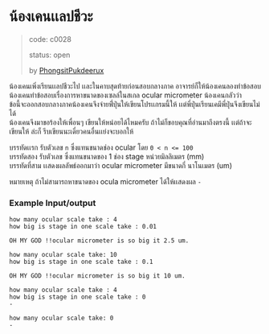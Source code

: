 # น้องเคนเเลปชีวะ #
> code: c0028
>
> status: open
>
> by [PhongsitPukdeerux](https://github.com/PhongsitPukdeerux)

น้องเคนเพิ่งเรียนเเลปชีวะไป เเละในคาบสุดท้ายก่อนสอบกลางภาค อาจารย์ก็ให้น้องเคนลองทำข้อสอบ<br>
น้องเคนทำข้อสอบเรื่องการหาขนาดของเซลล์ในสเกล ocular micrometer น้องเคนกลัวว่า<br>
ข้อนี้จะออกสอบกลางภาคน้องเคนจึงจ่ายพี่่ปุ่นให้เขียนโปรเเกรมนี้ให้ เเต่พี่ปุ่นเรียนเคมีพี่ปุ่นจึงเขียนไม่ได้<br>
น้องเคนจึงมาขอร้องให้เพื่อนๆ เขียนให้หน่อยได้ไหมครับ ถ้าไม่ก็ขอบคุณที่อ่านมาถึงตรงนี้ เเต่ถ้าจะเขียนให้
ล่ะก็ รีบเขียนนะเดี๋ยวคนอื่นเเย่งจะบอกให้

บรรทัดเเรก รับตัวเลข `n` ซึ่งแทนขนาดช่อง ocular โดย `0 < n <= 100`<br>
บรรทัดสอง รับตัวเลข ซึ่งแทนขนาดของ 1 ช่อง stage หน่วยมิลลิเมตร (mm)<br>
บรรทัดที่สาม เเสดงผลลัพธ์ออกมาว่า ocular micrometer มีขนาดกี่ นาโนเมตร (um)

หมายเหตุ ถ้าไม่สามารถหาขนาดของ ocula micrometer ได้ให้เเสดงผล `-`

### Example Input/output ###
```
how many ocular scale take : 4
how big is stage in one scale take : 0.01

OH MY GOD !!ocular micrometer is so big it 2.5 um.
```

```
how many ocular scale take: 10
how big is stage in one scale take : 0.1

OH MY GOD !!ocular micrometer is so big it 10 um.
```

```
how many ocular scale take : 4
how big is stage in one scale take : 0
-
```

```
how many ocular scale take: 0
-
```
